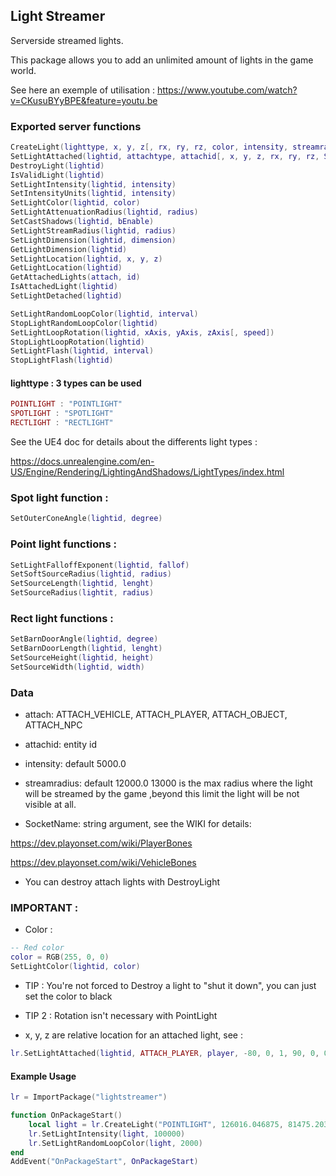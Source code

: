 ## Light Streamer

Serverside streamed lights.

This package allows you to add an unlimited amount of lights in the game world.

See here an exemple of utilisation : https://www.youtube.com/watch?v=CKusuBYyBPE&feature=youtu.be

### Exported server functions
```Lua
CreateLight(lighttype, x, y, z[, rx, ry, rz, color, intensity, streamradius])
SetLightAttached(lightid, attachtype, attachid[, x, y, z, rx, ry, rz, SocketName])
DestroyLight(lightid)
IsValidLight(lightid)
SetLightIntensity(lightid, intensity)
SetIntensityUnits(lightid, intensity)
SetLightColor(lightid, color)
SetLightAttenuationRadius(lightid, radius)
SetCastShadows(lightid, bEnable)
SetLightStreamRadius(lightid, radius)
SetLightDimension(lightid, dimension)
GetLightDimension(lightid)
SetLightLocation(lightid, x, y, z)
GetLightLocation(lightid)
GetAttachedLights(attach, id)
IsAttachedLight(lightid)
SetLightDetached(lightid)

SetLightRandomLoopColor(lightid, interval)
StopLightRandomLoopColor(lightid)
SetLightLoopRotation(lightid, xAxis, yAxis, zAxis[, speed])
StopLightLoopRotation(lightid)
SetLightFlash(lightid, interval)
StopLightFlash(lightid)
```

#### lighttype : 3 types can be used

```Lua 
POINTLIGHT : "POINTLIGHT"
SPOTLIGHT : "SPOTLIGHT" 
RECTLIGHT : "RECTLIGHT"
```

See the UE4 doc for details about the differents light types :

https://docs.unrealengine.com/en-US/Engine/Rendering/LightingAndShadows/LightTypes/index.html

### Spot light function :
```Lua 
SetOuterConeAngle(lightid, degree)
```

### Point light functions :
```Lua 
SetLightFalloffExponent(lightid, fallof)
SetSoftSourceRadius(lightid, radius)
SetSourceLength(lightid, lenght)
SetSourceRadius(lightit, radius)
```

### Rect light functions :
```Lua 
SetBarnDoorAngle(lightid, degree)
SetBarnDoorLength(lightid, lenght)
SetSourceHeight(lightid, height)
SetSourceWidth(lightid, width)
```

### Data

- attach: ATTACH_VEHICLE, ATTACH_PLAYER, ATTACH_OBJECT, ATTACH_NPC
- attachid: entity id
- intensity: default 5000.0
- streamradius: default 12000.0
13000 is the max radius where the light will be streamed by the game ,beyond this limit the light will be not visible at all.

- SocketName: string argument, see the WIKI for details:

https://dev.playonset.com/wiki/PlayerBones

https://dev.playonset.com/wiki/VehicleBones
- You can destroy attach lights with DestroyLight

### IMPORTANT : 

- Color :
```Lua
-- Red color
color = RGB(255, 0, 0)
SetLightColor(lightid, color)
```
- TIP : You're not forced to Destroy a light to "shut it down", you can just set the color to black
- TIP 2 : Rotation isn't necessary with PointLight

- x, y, z are relative location for an attached light, see :
```Lua
lr.SetLightAttached(lightid, ATTACH_PLAYER, player, -80, 0, 1, 90, 0, 0, "hand_r")
```

#### Example Usage 
```Lua
lr = ImportPackage("lightstreamer")

function OnPackageStart()
	local light = lr.CreateLight("POINTLIGHT", 126016.046875, 81475.203125, 1550.0)
	lr.SetLightIntensity(light, 100000)
	lr.SetLightRandomLoopColor(light, 2000)
end
AddEvent("OnPackageStart", OnPackageStart)
```

